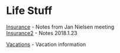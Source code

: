 # Life Stuff

[Insurance](Insurance.md) - Notes from Jan Nielsen meeting\
[Insurance2](Insurance2.md) - Notes 2018.1.23

[Vacations](Vacations.md) - Vacation information
